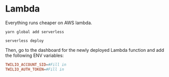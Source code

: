 # Lambda

Everything runs cheaper on AWS lambda.

`yarn global add serverless`

`serverless deploy`

Then, go to the dashboard for the newly deployed Lambda function and add the following ENV variables:

```toml
TWILIO_ACCOUNT_SID=#Fill in
TWILIO_AUTH_TOKEN=#Fill in
```